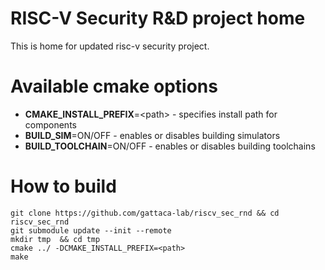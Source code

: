 # RISC-V Security R&D project home  
This is home for updated risc-v security project.  

# Available cmake options  
- **CMAKE_INSTALL_PREFIX**=\<path\> - specifies install path for components
- **BUILD_SIM**=ON/OFF - enables or disables building simulators  
- **BUILD_TOOLCHAIN**=ON/OFF - enables or disables building toolchains  

# How to build
```
git clone https://github.com/gattaca-lab/riscv_sec_rnd && cd riscv_sec_rnd
git submodule update --init --remote
mkdir tmp  && cd tmp
cmake ../ -DCMAKE_INSTALL_PREFIX=<path>
make
```
